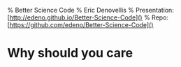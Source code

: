 % Better Science Code
% Eric Denovellis
% Presentation: [http://edeno.github.io/Better-Science-Code]()
% Repo: [https://github.com/edeno/Better-Science-Code]()

# Why should you care
